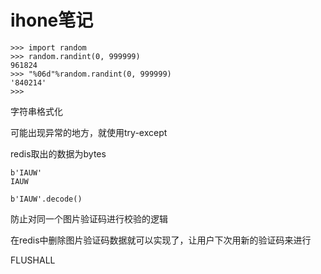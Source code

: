 # ihone笔记

```
>>> import random
>>> random.randint(0, 999999)
961824
>>> "%06d"%random.randint(0, 999999)
'840214'
>>> 
```

字符串格式化



可能出现异常的地方，就使用try-except

redis取出的数据为bytes

```
b'IAUW'
IAUW
```

```
b'IAUW'.decode()
```



防止对同一个图片验证码进行校验的逻辑



在redis中删除图片验证码数据就可以实现了，让用户下次用新的验证码来进行



FLUSHALL

